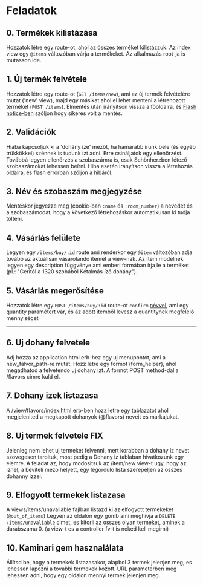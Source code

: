 # Feladatok

## 0. Termékek kilistázása
Hozzatok létre egy route-ot, ahol az összes terméket kilistázzuk. Az index view egy `@items` változóban várja a termékeket. Az alkalmazás root-ja is mutasson ide.

## 1. Új termék felvétele
Hozzatok létre egy route-ot (`GET /items/new`), ami az új termék felvételére mutat ('new' view), majd egy másikat ahol el lehet menteni a létrehozott terméket (`POST /items`). Elmentés után irányítson vissza a főoldalra, és [Flash notice-ben](http://api.rubyonrails.org/classes/ActionDispatch/Flash.html) szóljon hogy sikeres volt a mentés.

## 2. Validációk
Hiába kapcsoljuk ki a 'dohány íze' mezőt, ha hamarabb írunk bele (és egyéb trükkökkel) szénnek is tudunk ízt adni. Erre csináljatok egy ellenőrzést. Továbbá legyen ellenőrzés a szobaszámra is, csak Schönherzben létező szobaszámokat lehessen beírni. Hiba esetén irányítson vissza a létrehozás oldalra, és flash errorban szóljon a hibáról.

## 3. Név és szobaszám megjegyzése
Mentéskor jegyezze meg (cookie-ban `:name` és `:room_number`) a nevedet és a szobaszámodat, hogy a következő létrehozáskor automatikusan ki tudja tölteni.

## 4. Vásárlás felülete
Legyen egy `/items/buy/:id` route ami renderkor egy `@item` változóban adja tovább az aktuálisan vásárolandó itemet a view-nak. Az Item modelnek legyen egy description függvénye ami emberi formában írja le a terméket (pl.: "Geritől a 1320 szobából Kétalmás íző dohány").

## 5. Vásárlás megerősítése
Hozzatok létre egy `POST /items/buy/:id` route-ot `confirm` [névvel](http://guides.rubyonrails.org/routing.html#overriding-the-named-helpers), ami egy quantity paramétert vár, és az adott itemből levesz a quantitynek megfelelő mennyiséget

-----

## 6. Uj dohany felvetele
Adj hozza az application.html.erb-hez egy uj menupontot, ami a new_falvor_path-re mutat.
Hozz letre egy formot (form_helper), ahol megadhatod a felvetendo uj dohany izt.
A formot POST method-dal a /flavors cimre kuld el.

## 7. Dohany izek listazasa
A /view/flavors/index.html.erb-ben hozz letre egy tablazatot ahol megjelenited a megkapott dohanyok (@flavors) neveit es markajukat.

## 8. Uj termek felvetele FIX
Jelenleg nem lehet uj termeket felvenni, mert korabban a dohany iz nevet szovegesen taroltuk, most pedig a Dohany iz tablaban hivatkozunk egy elemre.
A feladat az, hogy modositsuk az /item/new view-t ugy, hogy az iznel, a beviteli mezo helyett, egy legordulo lista szerepeljen az osszes dohanny izzel.

## 9. Elfogyott termekek listazasa
A views/items/unavaliable fajlban listazd ki az elfogyott termekeket (`@out_of_items`)
Legyen az oldalon egy gomb ami meghivja a `DELETE /items/unavaliable` cimet, es kitorli az osszes olyan termeket, aminek a darabszama 0.
(a view-t es a controller fv-t is neked kell megirni)

## 10. Kaminari gem hasznalálata
Állítsd be, hogy a termekek listazasakor, alapbol 3 termek jelenjen meg, es lehessen lapozni a tovabbi termekek kozott.
URL parameterben meg lehessen adni, hogy egy oldalon mennyi termek jelenjen meg.


